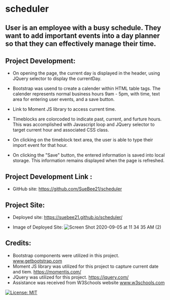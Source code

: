# scheduler

## User is an employee with a busy schedule.  They want to add important events into a day planner so that they can effectively manage their time.

## Project Development: 
* On opening the page, the current day is displayed in the header, using JQuery selector to display the currentDay.
* Bootstrap was usend to create a calender within HTML table tags. The calender represents normal business hours 9am - 5pm, with time, text area for entering user events, and a save button.  

* Link to Moment JS library to access current time.  
* Timeblocks are colorcoded to indicate past, current, and furture hours.  This was accomplished with Javascript loop and JQuery selector to target current hour and associated CSS class.
* On clicking on the timeblock text area, the user is able to type their import event for that hour. 
* On clicking the "Save" button, the entered information is saved into local storage.  This information remains displayed when the page is refreshed. 

## Project Development Link :
* GitHub site: https://github.com/SueBee21/scheduler

## Project Site:
* Deployed site: https://suebee21.github.io/scheduler/

* Image of Deployed Site:
![Screen Shot 2020-09-05 at 11 34 35 AM (2)](https://user-images.githubusercontent.com/68358265/92308492-ed4ce480-ef6b-11ea-9400-ea2208330a51.png)

## Credits: 
* Bootstrap components were utilized in this project.  www.getbootstrap.com  
* Moment JS library was utilized for this project to capture current date and tiem. https://momentjs.com/ 
* JQuery was utilized for this project.  https://jquery.com/
* Assistance was received from W3Schools website www.w3schools.com   

[![License: MIT](https://img.shields.io/badge/License-MIT-yellow.svg)](./assets.license.txt)

